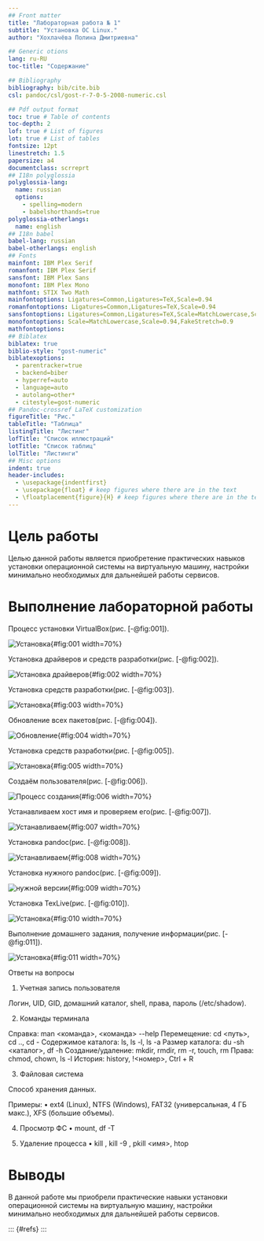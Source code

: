 ```yaml
---
## Front matter
title: "Лабораторная работа № 1"
subtitle: "Установка ОС Linux."
author: "Хохлачёва Полина Дмитриевна"

## Generic otions
lang: ru-RU
toc-title: "Содержание"

## Bibliography
bibliography: bib/cite.bib
csl: pandoc/csl/gost-r-7-0-5-2008-numeric.csl

## Pdf output format
toc: true # Table of contents
toc-depth: 2
lof: true # List of figures
lot: true # List of tables
fontsize: 12pt
linestretch: 1.5
papersize: a4
documentclass: scrreprt
## I18n polyglossia
polyglossia-lang:
  name: russian
  options:
	- spelling=modern
	- babelshorthands=true
polyglossia-otherlangs:
  name: english
## I18n babel
babel-lang: russian
babel-otherlangs: english
## Fonts
mainfont: IBM Plex Serif
romanfont: IBM Plex Serif
sansfont: IBM Plex Sans
monofont: IBM Plex Mono
mathfont: STIX Two Math
mainfontoptions: Ligatures=Common,Ligatures=TeX,Scale=0.94
romanfontoptions: Ligatures=Common,Ligatures=TeX,Scale=0.94
sansfontoptions: Ligatures=Common,Ligatures=TeX,Scale=MatchLowercase,Scale=0.94
monofontoptions: Scale=MatchLowercase,Scale=0.94,FakeStretch=0.9
mathfontoptions:
## Biblatex
biblatex: true
biblio-style: "gost-numeric"
biblatexoptions:
  - parentracker=true
  - backend=biber
  - hyperref=auto
  - language=auto
  - autolang=other*
  - citestyle=gost-numeric
## Pandoc-crossref LaTeX customization
figureTitle: "Рис."
tableTitle: "Таблица"
listingTitle: "Листинг"
lofTitle: "Список иллюстраций"
lotTitle: "Список таблиц"
lolTitle: "Листинги"
## Misc options
indent: true
header-includes:
  - \usepackage{indentfirst}
  - \usepackage{float} # keep figures where there are in the text
  - \floatplacement{figure}{H} # keep figures where there are in the text
---
```


# Цель работы

Целью данной работы является приобретение практических навыков установки операционной системы на виртуальную машину, настройки минимально необходимых для дальнейшей работы сервисов.


 
# Выполнение лабораторной работы

Процесс установки VirtualBox(рис. [-@fig:001]).

![Установка](image/1.jpg){#fig:001 width=70%}

Установка драйверов и средств разработки(рис. [-@fig:002]).

![Установка драйверов](image/2.jpg){#fig:002 width=70%}

Установка средств разработки(рис. [-@fig:003]).

![Установка ](image/3.jpg){#fig:003 width=70%}

Обновление всех пакетов(рис. [-@fig:004]).

![Обновление](image/4.jpg){#fig:004 width=70%}

Установка средств разработки(рис. [-@fig:005]).

![Установка](image/5.jpg){#fig:005 width=70%}

Создаём пользователя(рис. [-@fig:006]).

![Процесс создания ](image/6.jpg){#fig:006 width=70%}

Устанавливаем хост имя и проверяем его(рис. [-@fig:007]).

![Устанавливаем](image/7.jpg){#fig:007 width=70%}

Установка pandoc(рис. [-@fig:008]).

![Устанавливаем](image/8.jpg){#fig:008 width=70%}

Установка нужного pandoc(рис. [-@fig:009]).

![нужной версии](image/9.jpg){#fig:009 width=70%}

Установка TexLive(рис. [-@fig:010]).

![Установка](image/10.jpg){#fig:010 width=70%}

Выполнение домашнего задания, получение информации(рис. [-@fig:011]).

![Установка](image/11.jpg){#fig:011 width=70%}

Ответы на вопросы 
1. Учетная запись пользователя

Логин, UID, GID, домашний каталог, shell, права, пароль (/etc/shadow).

2. Команды терминала

Справка: man <команда>, <команда> --help
Перемещение: cd <путь>, cd .., cd -
Содержимое каталога: ls, ls -l, ls -a
Размер каталога: du -sh <каталог>, df -h
Создание/удаление: mkdir, rmdir, rm -r, touch, rm
Права: chmod, chown, ls -l
История: history, !<номер>, Ctrl + R

3. Файловая система

Способ хранения данных.

Примеры:
 • ext4 (Linux), NTFS (Windows), FAT32 (универсальная, 4 ГБ макс.), XFS (большие объемы).

4. Просмотр ФС
 • mount, df -T

5. Удаление процесса
 • kill <PID>, kill -9 <PID>, pkill <имя>, htop

# Выводы

В данной работе мы  приобрели практические навыки установки операционной системы на виртуальную машину, настройки минимально необходимых для дальнейшей работы сервисов.


::: {#refs}
:::
